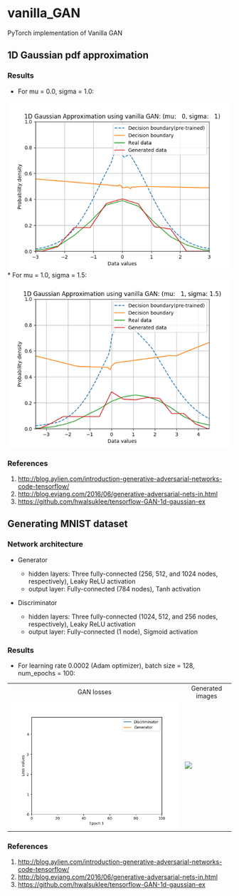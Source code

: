# vanilla_GAN
PyTorch implementation of Vanilla GAN

## 1D Gaussian pdf approximation
### Results
* For mu = 0.0, sigma = 1.0:
<img src = '1D_Gaussian_GAN_results/1D_Gaussian_mu_0_sigma_1.png'>
* For mu = 1.0, sigma = 1.5:
<img src = '1D_Gaussian_GAN_results/1D_Gaussian_mu_1_sigma_1.5.png'>

### References
1. http://blog.aylien.com/introduction-generative-adversarial-networks-code-tensorflow/
2. http://blog.evjang.com/2016/06/generative-adversarial-nets-in.html
3. https://github.com/hwalsuklee/tensorflow-GAN-1d-gaussian-ex

## Generating MNIST dataset
### Network architecture
* Generator
    * hidden layers: Three fully-connected (256, 512, and 1024 nodes, respectively), Leaky ReLU activation
    * output layer: Fully-connected (784 nodes), Tanh activation

* Discriminator
    * hidden layers: Three fully-connected (1024, 512, and 256 nodes, respectively), Leaky ReLU activation
    * output layer: Fully-connected (1 node), Sigmoid activation

### Results
* For learning rate 0.0002 (Adam optimizer), batch size = 128, num_epochs = 100:
<table align='center'>
<tr align='center'>
<td> GAN losses</td>
<td> Generated images</td>
</tr>
<tr>
<td><img src = 'MNIST_GAN_results/MNIST_GAN_losses_epochs_100.gif'>
<td><img src = 'MNIST_GAN_results/MNIST_GAN_epochs_100.gif'>
</tr>
</table>

### References
1. http://blog.aylien.com/introduction-generative-adversarial-networks-code-tensorflow/
2. http://blog.evjang.com/2016/06/generative-adversarial-nets-in.html
3. https://github.com/hwalsuklee/tensorflow-GAN-1d-gaussian-ex


